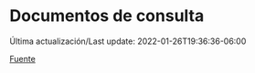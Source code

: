 # Documentos de consulta

Última actualización/Last update: 2022-01-26T19:36:36-06:00

 [Fuente](https://coronavirus.gob.mx/documentos-de-consulta/)
